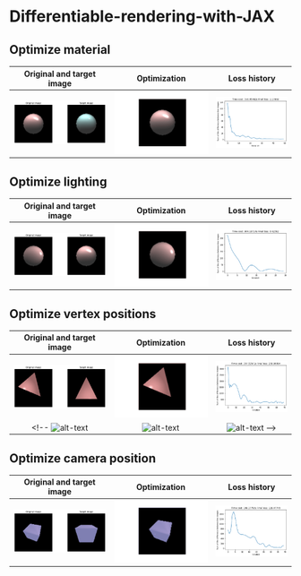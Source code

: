 # Differentiable-rendering-with-JAX

## Optimize material

| Original and target image |  Optimization |  Loss history |
:-------------------------:|:-------------------------:|:-------------------------:
![alt-text](fig/optimize_material/optimize_material.png)  |  ![alt-text](fig/optimize_material/optimize_material.gif)  |  ![alt-text](fig/optimize_material/optimize_material_loss.png)

## Optimize lighting

| Original and target image |  Optimization |  Loss history |
:-------------------------:|:-------------------------:|:-------------------------:
![alt-text](fig/optimize_lighting/optimize_lighting.png)  |  ![alt-text](fig/optimize_lighting/optimize_lighting.gif)  |  ![alt-text](fig/optimize_lighting/optimize_lighting_loss.png)


## Optimize vertex positions

| Original and target image |  Optimization |  Loss history |
:-------------------------:|:-------------------------:|:-------------------------:
![alt-text](fig/triangle_mesh/optimize_vertices_triangle2.png)  |  ![alt-text](fig/triangle_mesh/optimize_vertices_triangle2.gif)  |  ![alt-text](fig/triangle_mesh/optimize_vertices_triangle_loss2.png)
<!-- ![alt-text](fig/cube_mesh/cube_mesh.png)  |  ![alt-text](fig/cube_mesh/cube-gaussian-mesh.gif)  |  ![alt-text](fig/cube_mesh/cube_mesh_loss.png) -->

## Optimize camera position

| Original and target image |  Optimization |  Loss history |
:-------------------------:|:-------------------------:|:-------------------------:
![alt-text](fig/cube_camera/optimize_camera2.png)  |  ![alt-text](fig/cube_camera/optimize_camera2.gif)  |  ![alt-text](fig/cube_camera/optimize_camera_loss2.png)

